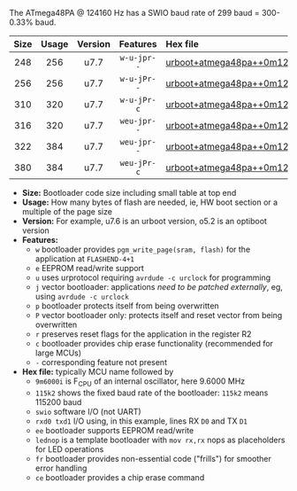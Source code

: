 The ATmega48PA @ 124160 Hz has a SWIO baud rate of 299 baud = 300-0.33% baud.

|Size|Usage|Version|Features|Hex file|
|:-:|:-:|:-:|:-:|:--|
|248|256|u7.7|`w-u-jpr--`|[urboot+atmega48pa++0m124160i++++0k3_swio_rxd0_txd1_lednop.hex](https://raw.githubusercontent.com/stefanrueger/urboot.hex/main/mcus/atmega48pa/internal_oscillator/fint++0m124160_Hz/br++++0k3_bps/urboot+atmega48pa++0m124160i++++0k3_swio_rxd0_txd1_lednop.hex)|
|256|256|u7.7|`w-u-jPr--`|[urboot+atmega48pa++0m124160i++++0k3_swio_rxd0_txd1.hex](https://raw.githubusercontent.com/stefanrueger/urboot.hex/main/mcus/atmega48pa/internal_oscillator/fint++0m124160_Hz/br++++0k3_bps/urboot+atmega48pa++0m124160i++++0k3_swio_rxd0_txd1.hex)|
|310|320|u7.7|`w-u-jPr-c`|[urboot+atmega48pa++0m124160i++++0k3_swio_rxd0_txd1_lednop_fr_ce.hex](https://raw.githubusercontent.com/stefanrueger/urboot.hex/main/mcus/atmega48pa/internal_oscillator/fint++0m124160_Hz/br++++0k3_bps/urboot+atmega48pa++0m124160i++++0k3_swio_rxd0_txd1_lednop_fr_ce.hex)|
|316|320|u7.7|`weu-jpr--`|[urboot+atmega48pa++0m124160i++++0k3_swio_rxd0_txd1_ee.hex](https://raw.githubusercontent.com/stefanrueger/urboot.hex/main/mcus/atmega48pa/internal_oscillator/fint++0m124160_Hz/br++++0k3_bps/urboot+atmega48pa++0m124160i++++0k3_swio_rxd0_txd1_ee.hex)|
|322|384|u7.7|`weu-jpr--`|[urboot+atmega48pa++0m124160i++++0k3_swio_rxd0_txd1_ee_lednop.hex](https://raw.githubusercontent.com/stefanrueger/urboot.hex/main/mcus/atmega48pa/internal_oscillator/fint++0m124160_Hz/br++++0k3_bps/urboot+atmega48pa++0m124160i++++0k3_swio_rxd0_txd1_ee_lednop.hex)|
|380|384|u7.7|`weu-jPr-c`|[urboot+atmega48pa++0m124160i++++0k3_swio_rxd0_txd1_ee_lednop_fr_ce.hex](https://raw.githubusercontent.com/stefanrueger/urboot.hex/main/mcus/atmega48pa/internal_oscillator/fint++0m124160_Hz/br++++0k3_bps/urboot+atmega48pa++0m124160i++++0k3_swio_rxd0_txd1_ee_lednop_fr_ce.hex)|

- **Size:** Bootloader code size including small table at top end
- **Usage:** How many bytes of flash are needed, ie, HW boot section or a multiple of the page size
- **Version:** For example, u7.6 is an urboot version, o5.2 is an optiboot version
- **Features:**
  + `w` bootloader provides `pgm_write_page(sram, flash)` for the application at `FLASHEND-4+1`
  + `e` EEPROM read/write support
  + `u` uses urprotocol requiring `avrdude -c urclock` for programming
  + `j` vector bootloader: applications *need to be patched externally*, eg, using `avrdude -c urclock`
  + `p` bootloader protects itself from being overwritten
  + `P` vector bootloader only: protects itself and reset vector from being overwritten
  + `r` preserves reset flags for the application in the register R2
  + `c` bootloader provides chip erase functionality (recommended for large MCUs)
  + `-` corresponding feature not present
- **Hex file:** typically MCU name followed by
  + `9m6000i` is F<sub>CPU</sub> of an internal oscillator, here 9.6000 MHz
  + `115k2` shows the fixed baud rate of the bootloader: `115k2` means 115200 baud
  + `swio` software I/O (not UART)
  + `rxd0 txd1` I/O using, in this example, lines RX `D0` and TX `D1`
  + `ee` bootloader supports EEPROM read/write
  + `lednop` is a template bootloader with `mov rx,rx` nops as placeholders for LED operations
  + `fr` bootloader provides non-essential code ("frills") for smoother error handling
  + `ce` bootloader provides a chip erase command
